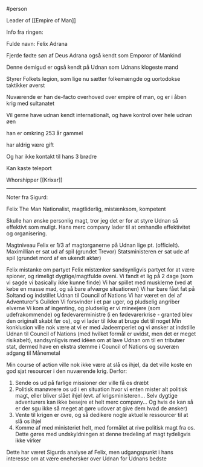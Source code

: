 #person 

Leader of [[Empire of Man]]

Info fra ringen:

Fulde navn: Felix Adrana

Fjerde fødte søn af Deus Adrana også kendt som Emporor of Mankind

Denne demigud er også kendt på Udnan som Udnans klogeste mand

Styrer Folkets legion, som lige nu sætter folkemængde og uortodokse taktikker øverst

Nuværende er han de-facto overhoved over empire of man, og er i åben krig med sultanatet

Vil gerne have udnan kendt internationalt, og have kontrol over hele udnan øen

han er omkring 253 år gammel

har aldrig være gift

Og har ikke kontakt til hans 3 brødre




Kan kaste teleport

Whorshipper [[Krixar]]




---
Noter fra Sigurd:

Felix The Man
Nationalist, magtliderlig, mistænksom, kompetent

Skulle han ønske personlig magt, tror jeg det er for at styre Udnan så effektivt som muligt. Hans merc company lader til at omhandle effektivitet og organisering.

Magtniveau
Felix er 1/3 af magtorganerne på Udnan lige pt. (officielt). 
Maximillian er sat ud af spil (grundet Trevor)
Statsministeren er sat ude af spil (grundet mord af en ukendt aktør)

Felix mistanke om partyet
Felix mistænker sandsynligvis partyet for at være spioner, og rimeligt dygtige/magtfulde oveni. 
Vi fandt et lig på 2 dage (som vi sagde vi basically ikke kunne finde)
Vi har spillet med musklerne (ved at købe en masse mad, og så bare afværge situationen)
Vi har bare fået fat på Soltand og indstillet Udnan til Council of Nations
Vi har været en del af Adventurer's Guilden
Vi forsvinder i et par uger, og pludselig angriber elverne
Vi kom af ingenting, og pludselig er vi mineejere (som udefrakommende) og fødevarerministre (i en fødevarerkrise - granted blev den originalt skabt før os), og vi lader til ikke at bruge det til noget
Min konklusion ville nok være at vi er med Jadeemperiet og vi ønsker at indstille Udnan til Council of Nations (med hvilket formål er uvidst, men det er meget risikabelt), sandsynligvis med idéen om at lave Udnan om til en tributær stat, dermed have en ekstra stemme i Council of Nations og suveræn adgang til Månemetal

Min course of action ville nok ikke være at slå os ihjel, da det ville koste en god sjat resourcer i den nuværende krig. Derfor:
1) Sende os ud på farlige missioner der ville få os dræbt
2) Politisk manøvrere os ud i en situation hvor vi enten mister alt politisk magt, eller bliver slået ihjel (evt. af krigsministeren... Selv dygtige adventurers kan ikke besejre et helt merc company... Og hvis de kan så er der sgu ikke så meget at gøre udover at give dem hvad de ønsker)
3) Vente til krigen er ovre, og så dedikere nogle aktuelle ressourcer til at slå os ihjel
4) Komme af med ministeriet helt, med formålet at rive politisk magt fra os. Dette gøres med undskyldningen at denne tredeling af magt tydeligvis ikke virker

Dette har været Sigurds analyse af Felix, men udgangspunkt i hans interesse om at være enehersker over Udnan for Udnans bedste